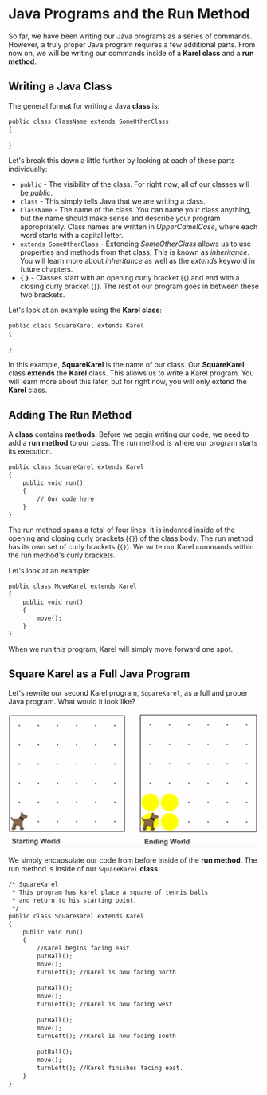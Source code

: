 # Java Programs and the Run Method

So far, we have been writing our Java programs as a series of commands. However, a truly proper Java program requires a few additional parts. From now on, we will be writing our commands inside of a **Karel class** and a **run method**.

## Writing a Java Class

The general format for writing a Java **class** is:

```
public class ClassName extends SomeOtherClass
{

}
```

Let's break this down a little further by looking at each of these parts individually:

* `public` - The visibility of the class. For right now, all of our classes will be *public*.
* `class` - This simply tells Java that we are writing a class.
* `ClassName` - The name of the class. You can name your class anything, but the name should make sense and describe your program appropriately. Class names are written in *UpperCamelCase*, where each word starts with a capital letter.
* `extends SomeOtherClass` -  Extending *SomeOtherClass* allows us to use properties and methods from that class. This is known as *inheritance*. You will learn more about *inheritance* as well as the *extends* keyword in future chapters.
* **`{` `}`** - Classes start with an opening curly bracket (`{`) and end with a closing curly bracket (`}`). The rest of our program goes in between these two brackets.

Let's look at an example using the **Karel class**:

```
public class SquareKarel extends Karel
{

}
```

In this example, **SquareKarel** is the name of our class. Our **SquareKarel** class **extends** the **Karel** class. This allows us to write a Karel program. You will learn more about this later, but for right now, you will only extend the **Karel** class. 



## Adding The Run Method

A **class** contains **methods**. Before we begin writing our code, we need to add a **run method** to our class. The run method is where our program starts its execution.

```
public class SquareKarel extends Karel
{
    public void run()
    {
        // Our code here
    }
}
```

The run method spans a total of four lines. It is indented inside of the opening and closing curly brackets (`{}`) of the class body. The run method has its own set of curly brackets (`{}`). We write our Karel commands within the run method's curly brackets.

Let's look at an example:

```
public class MoveKarel extends Karel
{
    public void run()
    {
        move();
    }
}
```

When we run this program, Karel will simply move forward one spot.


## Square Karel as a Full Java Program

Let's rewrite our second Karel program, `SquareKarel`, as a full and proper Java program. What would it look like?

![Our Second Karel Program](../static/karel/more_basic_karel_example_program.png)

We simply encapsulate our code from before inside of the **run method**. The run method is inside of our `SquareKarel` **class**.

```
/* SquareKarel
 * This program has karel place a square of tennis balls
 * and return to his starting point.
 */
public class SquareKarel extends Karel
{
    public void run()
    {
        //Karel begins facing east
        putBall();
        move();
        turnLeft(); //Karel is now facing north
        
        putBall();
        move();
        turnLeft(); //Karel is now facing west
        
        putBall();
        move();
        turnLeft(); //Karel is now facing south
        
        putBall();
        move();
        turnLeft(); //Karel finishes facing east.
    }
}
```
